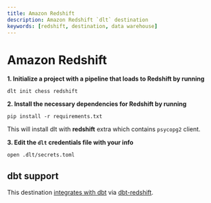 ```yaml
---
title: Amazon Redshift
description: Amazon Redshift `dlt` destination
keywords: [redshift, destination, data warehouse]
---
```


# Amazon Redshift

**1. Initialize a project with a pipeline that loads to Redshift by running**

```
dlt init chess redshift
```

**2. Install the necessary dependencies for Redshift by running**

```
pip install -r requirements.txt
```

This will install dlt with **redshift** extra which contains `psycopg2` client.

**3. Edit the `dlt` credentials file with your info**

```
open .dlt/secrets.toml
```

## dbt support

This destination
[integrates with dbt](../transformations/dbt.md)
via [dbt-redshift](https://github.com/dbt-labs/dbt-redshift).
